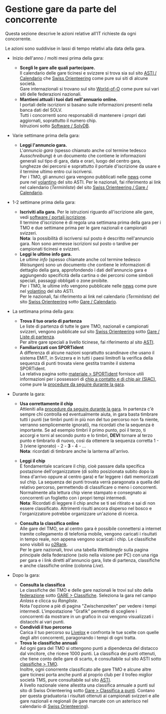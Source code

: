 # Gestione gare da parte del concorrente

Questa sezione descrive le azioni relative all'IT richieste da ogni concorrente.  
  
Le azioni sono suddivise in lassi di tempo relativi alla data della gara.

- Inizio dell'anno / molti mesi prima della gara:
    - **Scegli le gare alle quali partecipare.**  
        Il calendario delle gare ticinesi e svizzere si trova sia sul sito [ASTI / Calendario](https://asti-ticino.ch/co/index.php?folder=program&main=program) che [Swiss Orienteering](https://www.o-l.ch/cgi-bin/fixtures) come pure sui siti di alcune società.  
        Gare internazionali si trovano sul sito [World-of-O](http://cal.worldofo.com/) come pure sui vari siti delle federazioni nazionali.
    - **Mantieni attuali i tuoi dati nell'annuario online.**  
        I portali delle iscrizioni si basano sulle informazioni presenti nella banca dati del SOLV.  
        Tutti i concorrenti sono responsabili di mantenere i propri dati aggiornati, soprattutto il numero chip.  
        Istruzioni sotto [Software / SolvDB](../software/solvDB/index.md).
- Varie settimane prima della gara:
    - **Leggi l'annuncio gara.**  
        L'*annuncio gara* (spesso chiamato anche col termine tedesco *Ausschreibung*) è un documento che contiene le informazioni generali sul tipo di gara, data e orari, luogo del centro gara, lunghezze dei percorsi e soprattutto il portale d'iscrizione da usare e il termine ultimo entro cui iscriversi.  
        Per i TMO, gli annunci gara vengono pubblicati nelle [news](https://asti-ticino.ch/co/) come pure nel [volantino](https://asti-ticino.ch/co/index.php?folder=program&main=volantino) del sito ASTI.
        Per le nazionali, fai riferimento ai link nel calendario (*Terminliste*) del sito [Swiss Orienteering / Gare / Calendario](https://www.o-l.ch/cgi-bin/fixtures).
- 1-2 settimane prima della gara:
    - **Iscriviti alla gara.**
        Per le istruzioni riguardo all'iscrizione alle gare, vedi [software / portali iscrizione](../software/portali_iscrizioni/index.md).  
        Il termine d'iscrizione è di regola una settimana prima della gara per i TMO e due settimane prima per le gare nazionali e campionati svizzeri.  
        **Nota**: la possibilità di iscriversi sul posto è descritto nell'annuncio gara. Non sono ammesse iscrizioni sul posto o tardive per campionati ticinesi e svizzeri.
    - **Leggi le ultime info gara.**  
        Le *ultime info* (spesso chiamate anche col termine tedesco *Weisungen*) sono un documento che contiene le informazioni di dettaglio della gara, approfondendo i dati dell'annuncio gara e aggiungendo specificità della cartina o dei percorsi come simboli speciali, passaggi obbligati o zone proibite.  
        Per i TMO, le ultime info vengono pubblicate nelle [news](https://asti-ticino.ch/co/) come pure nel [volantino](https://asti-ticino.ch/co/index.php?folder=program&main=volantino) del sito ASTI.  
        Per le nazionali, fai riferimento ai link nel calendario (*Terminliste*) del sito [Swiss Orienteering](https://www.swiss-orienteering.ch/it/) sotto [Gare / Calendario](https://www.o-l.ch/cgi-bin/fixtures).
- La settimana prima della gara:
    - **Trova il tuo orario di partenza**  
        Le liste di partenza di tutte le gare TMO, nazionali e campionati svizzeri, vengono pubblicate sul sito [Swiss Orienteering](https://www.swiss-orienteering.ch/it/) sotto [Gare / Liste di partenza](https://www.o-l.ch/cgi-bin/results?type=start).  
        Per altre gare speciali a livello ticinese, fai riferimento al sito [ASTI](https://asti-ticino.ch/co/).
    - **Familiarizzati con SPORTident**  
        A differenza di alcune nazioni soprattutto scandinave che usano il sistema EMIT, in Svizzera e in tutti i paesi limitrofi la verifica della sequenza di punti trovata viene gestita tramite il sistema SPORTident.  
        La relativa pagina sotto [materiale > SPORTident](../materiale/sportident/index.md) fornisce utili informazioni per i possessori di [chip a contatto e di chip air (SIAC)](../materiale/sportident/chip.md), come pure la [procedure da seguire durante la gara](../materiale/sportident/uso_in_gara.md).  
- Durante la gara:
    - **Usa correttamente il chip**  
        Attieniti alla [procedure da seguire durante la gara](../materiale/sportident/uso_in_gara.md). In partenza c'è sempre chi controlla ed eventualmente aiuta, in gara basta timbrare tutti i punti (se timbri punti in più non del tuo percorso non fa niente, verranno semplicemente ignorati), ma ricordati che la sequenza è importante. Se ad esempio timbri il primo punto, poi il terzo, ti accorgi e torni al secondo punto e lo timbri, **DEVI** tornare al terzo punto e timbrarlo di nuovo, così da ottenere la sequenza corretta 1 - 3 (viene ignorato) - 2 - **3** - 4 - ...  
        **Nota**: ricordati di timbrare anche la lanterna all'arrivo.  
    - **Leggi il chip**  
        È fondamentale scaricare il chip, cioè passare dalla specifica postazione dell'organizzatore (di solito posizionata subito dopo la linea d'arrivo oppure al centro gara) e far leggere i dati memorizzati sul chip. La sequenza dei punti trovata verrà paragonata a quella del relativo percorso, permettendo di classificare o meno i concorrenti.  
        Normalmente alla lettura chip viene stampato e consegnato ai concorrenti un foglietto con i propri tempi intermedi.  
        **Nota**: Ricordati di leggere il chip anche se ti sei ritirato e sai di non essere classificato. Altrimenti risulti ancora disperso nel bosco e l'organizzatore potrebbe organizzare un'azione di ricerca. 
        
    - **Consulta la classifica online**  
        Alle gare del TMO, se al centro gara è possibile connettersi a internet tramite collegamento di telefonia mobile, vengono caricati i risultati in tempo reale, non appena vengono scaricati i chip. Le classifiche sono visibili su [o2Rank](http://classifiche.asti-ticino.ch/o2rank/).  
        Per le gare nazionali, trovi una tabella *Wettkämpfe* sulla pagina principale della federazione (solo nella visione per PC) con una riga per gara e i link diretti all'annuncio gara, liste di partenza, classifiche e anche classifiche online (colonna *Live*).
    
- Dopo la gara:
    - **Consulta la classifica**  
        Le classifiche dei TMO e delle gare nazionali le trovi sul sito della [federazione](https://www.swiss-orienteering.ch/it/) sotto [GARE > Classifiche](https://www.o-l.ch/cgi-bin/results). Seleziona la gara nel campo *Anlass* e clicca su *Rangliste*.  
        Nota l'opzione a piè di pagina "Zwischenzeiten" per vedere i tempi intermedi. L'impostazione "Grafik" permette di scegliere i concorrenti da mostrare in un grafico in cui vengono visualizzati i distacchi ai vari punti. 
    - **Condividi il tuo percorso**  
        Carica il tuo percorso su [Livelox](https://www.livelox.com/) e confronta le tue scelte con quelle degli altri concorrenti, paragonando i tempi di ogni tratta.
    - **Trova le classifiche annuali**  
        Ad ogni gara del TMO si ottengono punti a dipendenza del distacco dal vincitore, che riceve 1000 punti. La classifica dei punti ottenuti, che tiene conto delle gare di scarto, è consultabile sul sito ASTI sotto [classifiche > TMO](https://asti-ticino.ch/co/index.php?folder=resultate&main=tmo).  
        Inoltre, ogni conorrente classificato alle gare TMO e alcune altre gare ticinesi porta anche punti al proprio club per il trofeo miglior società TMS, pure consultabile sul sito [ASTI](https://asti-ticino.ch/co/resultate/classifica-TMS-2024.pdf).  
        A livello nazionale viene allestita una classifica annuale a punti sul sito di Swiss Orienteering sotto [Gare > Classifica a punti](https://www.o-l.ch/cgi-bin/pliste). Contano per questa graduatoria i risultati ottenuti ai campionati svizzeri e alle gare nazionali e regionali (le gare marcate con un asterisco nel calendario di [Swiss Orienteering](https://www.o-l.ch/cgi-bin/fixtures)). 